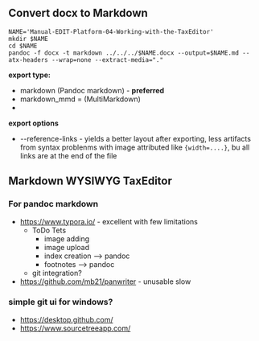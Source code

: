 ## Convert docx to Markdown

    NAME='Manual-EDIT-Platform-04-Working-with-the-TaxEditor'
    mkdir $NAME
    cd $NAME
    pandoc -f docx -t markdown ../../../$NAME.docx --output=$NAME.md --atx-headers --wrap=none --extract-media="."
    
**export type:**

* markdown (Pandoc markdown) - **preferred**
* markdown_mmd = (MultiMarkdown) 
* 

**export options**

* --reference-links - yields a better layout after exporting, less artifacts from syntax problenms with image attributed like `{width=....}`, bu all links are at the end of the file


## Markdown WYSIWYG TaxEditor

### For pandoc markdown

* https://www.typora.io/ - excellent with few limitations 
    * ToDo Tets
        * image adding 
        * image upload
        * index creation --> pandoc
        * footnotes --> pandoc
    * git integration?
* https://github.com/mb21/panwriter - unusable slow

### simple git ui for windows?

* https://desktop.github.com/
* https://www.sourcetreeapp.com/


